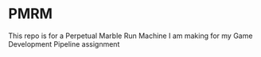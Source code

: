 # PMRM
 This repo is for a Perpetual Marble Run Machine I am making for my Game Development Pipeline assignment
